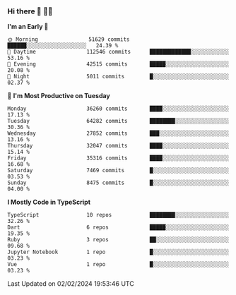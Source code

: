 ### Hi there 👋 🧑‍💻



<!--START_SECTION:waka-->
**I'm an Early 🐤** 

```text
🌞 Morning                51629 commits       ██████░░░░░░░░░░░░░░░░░░░   24.39 % 
🌆 Daytime                112546 commits      █████████████░░░░░░░░░░░░   53.16 % 
🌃 Evening                42515 commits       █████░░░░░░░░░░░░░░░░░░░░   20.08 % 
🌙 Night                  5011 commits        █░░░░░░░░░░░░░░░░░░░░░░░░   02.37 % 
```
📅 **I'm Most Productive on Tuesday** 

```text
Monday                   36260 commits       ████░░░░░░░░░░░░░░░░░░░░░   17.13 % 
Tuesday                  64282 commits       ████████░░░░░░░░░░░░░░░░░   30.36 % 
Wednesday                27852 commits       ███░░░░░░░░░░░░░░░░░░░░░░   13.16 % 
Thursday                 32047 commits       ████░░░░░░░░░░░░░░░░░░░░░   15.14 % 
Friday                   35316 commits       ████░░░░░░░░░░░░░░░░░░░░░   16.68 % 
Saturday                 7469 commits        █░░░░░░░░░░░░░░░░░░░░░░░░   03.53 % 
Sunday                   8475 commits        █░░░░░░░░░░░░░░░░░░░░░░░░   04.00 % 
```


**I Mostly Code in TypeScript** 

```text
TypeScript               10 repos            ████████░░░░░░░░░░░░░░░░░   32.26 % 
Dart                     6 repos             █████░░░░░░░░░░░░░░░░░░░░   19.35 % 
Ruby                     3 repos             ██░░░░░░░░░░░░░░░░░░░░░░░   09.68 % 
Jupyter Notebook         1 repo              █░░░░░░░░░░░░░░░░░░░░░░░░   03.23 % 
Vue                      1 repo              █░░░░░░░░░░░░░░░░░░░░░░░░   03.23 % 
```




 Last Updated on 02/02/2024 19:53:46 UTC
<!--END_SECTION:waka-->


